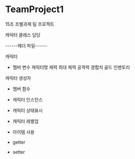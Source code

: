 # TeamProject1

15조 조별과제 팀 프로젝트

캐릭터 클래스 담당

------헤더 파일------

캐릭터
- 멤버 변수
캐릭터명
체력
최대 체력
공격력
경험치
골드
인벤토리


캐릭터 생성자
- 멤버 함수
- 캐릭터 인스턴스
- 캐릭터 상태표시
- 캐릭터 레벨업
- 아이템 사용

- getter
- setter
